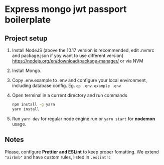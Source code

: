 # Express mongo jwt passport boilerplate

## Project setup

1. Install NodeJS (above the 10.17 version is recommended, edit .nvmrc and package.json if yoy want to use different version)
   https://nodejs.org/en/download/package-manager/
   or via NVM

1. Install Mongo.

1. Copy .env.example to .env and configure your local environment, including database config. Eg. `cp .env.example .env`

1. Open terminal in a current directory and run commands

   ```bash
   npm install -g yarn
   yarn install
   ```

1. Run `yarn dev` for regular node engine run or `yarn start` for **nodemon** usage.

## Notes

Please, configure **Prettier and ESLint** to keep proper fomatting. We extend `"airbnb"` and have custom rules, listed in `.eslintrc`